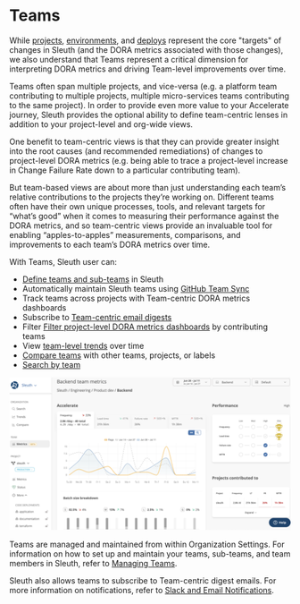 # Teams

While [projects](../projects/), [environments](../environment-support.md), and [deploys](../deploy-cards.md) represent the core "targets" of changes in Sleuth (and the DORA metrics associated with those changes), we also understand that Teams represent a critical dimension for interpreting DORA metrics and driving Team-level improvements over time.&#x20;

Teams often span multiple projects, and vice-versa (e.g. a platform team contributing to multiple projects, multiple micro-services teams contributing to the same project). In order to provide even more value to your Accelerate journey, Sleuth provides the optional ability to define team-centric lenses in addition to your project-level and org-wide views.

One benefit to team-centric views is that they can provide greater insight into the root causes (and recommended remediations) of changes to project-level DORA metrics (e.g. being able to trace a project-level increase in Change Failure Rate down to a particular contributing team).

But team-based views are about more than just understanding each team’s relative contributions to the projects they’re working on. Different teams often have their own unique processes, tools, and relevant targets for “what’s good” when it comes to measuring their performance against the DORA metrics, and so team-centric views provide an invaluable tool for enabling “apples-to-apples” measurements, comparisons, and improvements to each team’s DORA metrics over time.

With Teams, Sleuth user can:

* [Define teams and sub-teams](../../settings/organization/teams.md) in Sleuth
* Automatically maintain Sleuth teams using [GitHub Team Sync](../../settings/organization/teams.md)
* Track teams across projects with Team-centric DORA metrics dashboards
* Subscribe to [Team-centric email digests](../../notifications.md)
* Filter [Filter project-level DORA metrics dashboards](../projects/) by contributing teams
* View [team-level trends](../organization/trends.md) over time
* [Compare teams](../organization/compare.md) with other teams, projects, or labels
* [Search by team](../organization/search.md)

![](<../../.gitbook/assets/image (23).png>)

Teams are managed and maintained from within Organization Settings. For information on how to set up and maintain your teams, sub-teams, and team members in Sleuth, refer to [Managing Teams](../../settings/organization/teams.md).&#x20;

Sleuth also allows teams to subscribe to Team-centric digest emails. For more information on notifications, refer to [Slack and Email Notifications](../../notifications.md).&#x20;

